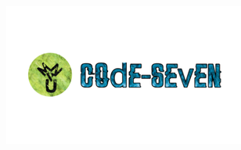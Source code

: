 <div align="center">
    <a href="https://github.com/Code-seven123">
        <img src="./bg1.jpg" width="500" style="position: absolute">
        <img src="./bg2.png" style="position: absolute" width="500"/>
    </a>
</div>
